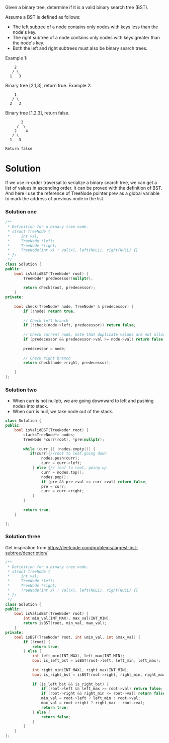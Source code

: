 Given a binary tree, determine if it is a valid binary search tree (BST).

Assume a BST is defined as follows:

* The left subtree of a node contains only nodes with keys less than the node's key.
* The right subtree of a node contains only nodes with keys greater than the node's key.
* Both the left and right subtrees must also be binary search trees.

Example 1:

```
    2
   / \
  1   3
```

Binary tree [2,1,3], return true.
Example 2:

```
    1
   / \
  2   3
```

Binary tree [1,2,3], return false.

```
       3 
     /  \ 
    2    4
   / \
  1   3
  
Return false
```

# Solution

If we use in-order traversal to serialize a binary search tree, we can get a list of values in ascending order. It can be proved with the definition of BST. And here I use the reference of TreeNode pointer prev as a global variable to mark the address of previous node in the list.



### Solution one

```cpp
/**
 * Definition for a binary tree node.
 * struct TreeNode {
 *     int val;
 *     TreeNode *left;
 *     TreeNode *right;
 *     TreeNode(int x) : val(x), left(NULL), right(NULL) {}
 * };
 */
class Solution {
public:
    bool isValidBST(TreeNode* root) {
        TreeNode* predecessor(nullptr);
        
        return check(root, predecessor);
    }
private:
    
    bool check(TreeNode* node, TreeNode* & predecessor) {
        if (!node) return true;
        
        // Check left branch
        if (!check(node->left, predecessor)) return false;
        
        // Check current node, note that duplicate values are not allowed in BST
        if (predecessor && predecessor->val >= node->val) return false;
        
        predecessor = node;
        
        // Check right branch
        return check(node->right, predecessor);
        
    }
};
```

### Solution two

* When curr is not nullptr, we are going downward to left and pushing nodes into stack.  
* When curr is null, we take node out of the stack.   

```cpp
class Solution {
public:
    bool isValidBST(TreeNode* root) {
        stack<TreeNode*> nodes;
        TreeNode *curr(root), *pre(nullptr);
        
        while (curr || !nodes.empty()) {
           if(curr){//root to leaf,going down
                nodes.push(curr);
                curr = curr->left;
            } else {// leaf to root, going up
                curr = nodes.top();
                nodes.pop();
                if (pre && pre->val >= curr->val) return false;
                pre = curr;
                curr = curr->right;
            }
        }
        
        return true;
    }

};
```

### Solution three

Get inspiration from https://leetcode.com/problems/largest-bst-subtree/description/

```cpp
/**
 * Definition for a binary tree node.
 * struct TreeNode {
 *     int val;
 *     TreeNode *left;
 *     TreeNode *right;
 *     TreeNode(int x) : val(x), left(NULL), right(NULL) {}
 * };
 */
class Solution {
public:
    bool isValidBST(TreeNode* root) {
        int min_val(INT_MAX), max_val(INT_MIN);
        return isBST(root, min_val, max_val);
    }
private:
    bool isBST(TreeNode* root, int &min_val, int &max_val) {
        if (!root) {
            return true;
        } else {
            int left_min(INT_MAX), left_max(INT_MIN);
            bool is_left_bst = isBST(root->left, left_min, left_max);
            
            int right_min(INT_MAX), right_max(INT_MIN);
            bool is_right_bst = isBST(root->right, right_min, right_max);
            
            if (is_left_bst && is_right_bst) {
                if (root->left && left_max >= root->val) return false;
                if (root->right && right_min <= root->val) return false;
                min_val = root->left ? left_min : root->val;
                max_val = root->right ? right_max : root->val;
                return true;
            } else {
                return false;
            }
        }
    }
};
```
